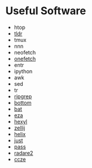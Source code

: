 # Useful Software

- htop
- [tldr](https://github.com/dbrgn/tealdeer)
- tmux
- nnn
- neofetch
- [onefetch](https://github.com/o2sh/onefetch)
- entr
- ipython
- awk
- sed
- tr
- [ripgrep](https://github.com/BurntSushi/ripgrep)
- [bottom](https://github.com/ClementTsang/bottom)
- [bat](https://github.com/sharkdp/bat)
- [eza](https://github.com/eza-community/eza)
- [hexyl](https://github.com/sharkdp/hexyl)
- [zellij](https://github.com/zellij-org/zellij)
- [helix](https://github.com/helix-editor/helix)
- [just](https://github.com/casey/just)
- [pass](https://www.passwordstore.org/)
- [radare2](https://rada.re/n/)
- [ccze](https://linux.die.net/man/1/ccze)
